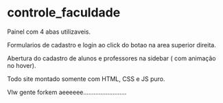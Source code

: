 # controle_faculdade

Painel com 4 abas utilizaveis.

Formularios de cadastro e login ao click do botao na area superior direita.

Abertura do cadastro de alunos e professores na sidebar ( com animação no hover).

Todo site montado somente com HTML, CSS e JS puro.

Vlw gente forkem aeeeeee.........................
